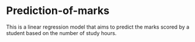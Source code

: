 # Prediction-of-marks
This is a linear regression model that aims to predict the marks scored by a student based on the number of study hours.
